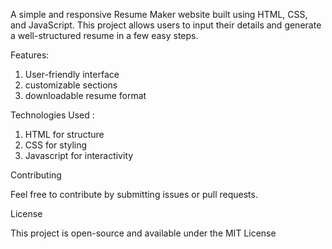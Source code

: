 A simple and responsive Resume Maker website built using HTML, CSS, and JavaScript. This project allows users to input their details and generate a well-structured resume in a few easy steps.

Features:
1. User-friendly interface
2. customizable sections
3. downloadable resume format
 
Technologies Used :
1. HTML for structure
2. CSS for styling
3. Javascript for interactivity

Contributing

Feel free to contribute by submitting issues or pull requests.

License

This project is open-source and available under the MIT License
